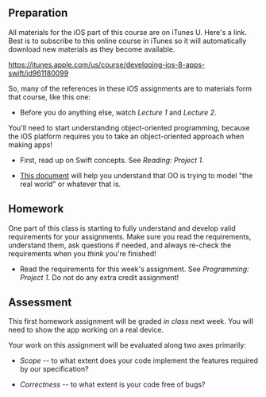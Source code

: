 ## Preparation

All materials for the iOS part of this course are on iTunes U. Here's a link. Best is to subscribe to this online course in iTunes so it will automatically download new materials as they become available.

<https://itunes.apple.com/us/course/developing-ios-8-apps-swift/id961180099>

So, many of the references in these iOS assignments are to materials form that course, like this one:

* Before you do anything else, watch *Lecture 1* and *Lecture 2*.

You'll need to start understanding object-oriented programming, because the iOS platform requires you to take an object-oriented approach when making apps!

* First, read up on Swift concepts. See *Reading: Project 1*.

* [This document](http://www.raywenderlich.com/81952/intro-object-oriented-design-swift-part-1) will help you understand that OO is trying to model "the real world" or whatever that is.

## Homework

One part of this class is starting to fully understand and develop valid requirements for your assignments. Make sure you read the requirements, understand them, ask questions if needed, and always re-check the requirements when you *think* you're finished!

* Read the requirements for this week's assignment. See *Programming: Project 1*. Do not do any extra credit assignment!

## Assessment

This first homework assignment will be graded *in class* next week. You will need to show the app working on a real device.

Your work on this assignment will be evaluated along two axes primarily:

* *Scope* -- to what extent does your code implement the features required by our specification?

* *Correctness* -- to what extent is your code free of bugs?
